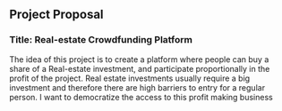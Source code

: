 <h2>Project Proposal</h2>

<h3>Title: Real-estate Crowdfunding Platform</h3>

The idea of this project is to create a platform where people can buy a share of a Real-estate investment, and participate proportionally in the profit of the project. 
Real estate investments usually require a big investment and therefore there are high barriers to entry for a regular person. I want to democratize the access to this profit
making business
